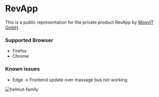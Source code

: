 # RevApp
This is a public representation for the private product RevApp by [MoovIT GmbH](https://www.moovit.de).

### Supported Browser
- Firefox
- Chrome


### Known issues
- Edge -> Frontend update over massage bus not working


![helmut-family](https://sev.moovit24.de/uploads/TW9vdklUIEdtYkg/ZleJmRvQos77nMnE906NOwQ0JknoqitpuUPE3JLfy4VeQYaUyuWVj7JZnTua4hrRF3dEh9UIVQrW6X7nzqHRYW2ZQiaEpO5kcFVE/logo.png)
